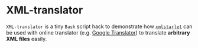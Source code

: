 # XML-translator

`XML-translator` is a tiny `Bash` script hack to demonstrate how [`xmlstarlet`](http://xmlstar.sourceforge.net/) can be used with online translator (e.g. [Google Translator](http://translate.google.com/)) to translate **arbitrary XML files** easily.



